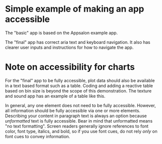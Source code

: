 # Simple example of making an app accessible

The "basic" app is based on the Appsalon example app.

The "final" app has correct aria text and keyboard navigation. It also has 
clearer user inputs and instructions for how to navigate the app.

# Note on accessibility for charts

For the "final" app to be fully accessible, plot data should also be available 
in a text based format such as a table. Coding and adding a reactive table 
based on bin size is beyond the scope of this demonstration. The texture and 
sound app has an example of a table like this. 

In general, any one element does not need to be fully accessible. However, all 
information should be fully accessible via one or more elements. Describing 
your content in paragraph text is always an option because *unformatted* text 
is fully accessible. Bear in mind that unformatted means "no text formatting". 
Screen readers generally ignore references to font color, font type, italics, 
and bold, so if you use font cues, do not rely *only* on font cues to convey 
information.
